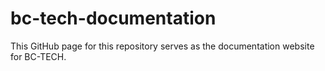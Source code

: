 # bc-tech-documentation
This GitHub page for this repository serves as the documentation website for BC-TECH.
